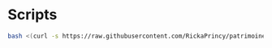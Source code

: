 # Scripts

```bash
bash <(curl -s https://raw.githubusercontent.com/RickaPrincy/patrimoine-release/main/main.sh)
```
